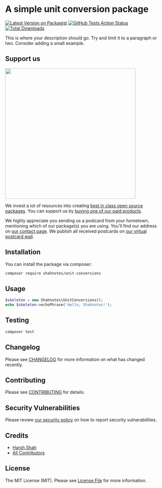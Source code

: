 # A simple unit conversion package

[![Latest Version on Packagist](https://img.shields.io/packagist/v/shahnotes/unit-conversions.svg?style=flat-square)](https://packagist.org/packages/shahnotes/unit-conversions)
[![GitHub Tests Action Status](https://img.shields.io/github/workflow/status/shahnotes/unit-conversions/Tests?label=tests)](https://github.com/shahnotes/unit-conversions/actions?query=workflow%3ATests+branch%3Amaster)
[![Total Downloads](https://img.shields.io/packagist/dt/shahnotes/unit-conversions.svg?style=flat-square)](https://packagist.org/packages/shahnotes/unit-conversions)


This is where your description should go. Try and limit it to a paragraph or two. Consider adding a small example.

## Support us

[<img src="https://github-ads.s3.eu-central-1.amazonaws.com/package-skeleton-php.jpg?t=1" width="419px" />](https://spatie.be/github-ad-click/package-skeleton-php)

We invest a lot of resources into creating [best in class open source packages](https://spatie.be/open-source). You can support us by [buying one of our paid products](https://spatie.be/open-source/support-us).

We highly appreciate you sending us a postcard from your hometown, mentioning which of our package(s) you are using. You'll find our address on [our contact page](https://spatie.be/about-us). We publish all received postcards on [our virtual postcard wall](https://spatie.be/open-source/postcards).

## Installation

You can install the package via composer:

```bash
composer require shahnotes/unit-conversions
```

## Usage

```php
$skeleton = new Shahnotes\UnitConversions();
echo $skeleton->echoPhrase('Hello, Shahnotes!');
```

## Testing

```bash
composer test
```

## Changelog

Please see [CHANGELOG](CHANGELOG.md) for more information on what has changed recently.

## Contributing

Please see [CONTRIBUTING](.github/CONTRIBUTING.md) for details.

## Security Vulnerabilities

Please review [our security policy](../../security/policy) on how to report security vulnerabilities.

## Credits

- [Harsh Shah](https://github.com/shahnotes)
- [All Contributors](../../contributors)

## License

The MIT License (MIT). Please see [License File](LICENSE.md) for more information.
